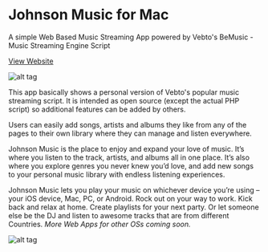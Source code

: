 # Johnson Music for Mac
A simple Web Based Music Streaming App powered by Vebto's BeMusic - Music Streaming Engine Script

[View Website](http://JohnsonMusic.xyz/)

![alt tag](http://dl.osxhackers.net/.images/JNMusic/Mac%20App.png)

This app basically shows a personal version of Vebto's popular music streaming script. It is intended as open source (except the actual PHP script) so additional features can be added by others. 

Users can easily add songs, artists and albums they like from any of the pages to their own library where they can manage and listen everywhere.

Johnson Music is the place to enjoy and expand your love of music. It’s where you listen to the track, artists, and albums all in one place. It’s also where you explore genres you never knew you’d love, and add new songs to your personal music library with endless listening experiences.

Johnson Music lets you play your music on whichever device you’re using – your iOS device, Mac, PC, or Android. Rock out on your way to work. Kick back and relax at home. Create playlists for your next party. Or let someone else be the DJ and listen to awesome tracks that are from different Countries. 
_More Web Apps for other OSs coming soon._

![alt tag](http://dl.osxhackers.net/.images/JNMusic/JNMusic%20iMac%20Retina%20Display.png)
